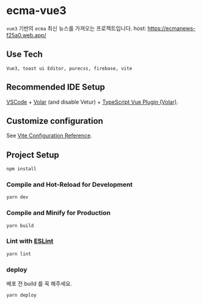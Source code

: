 # ecma-vue3

`vue3` 기반의 `ecma` 최신 뉴스를 가져오는 프로젝트입니다.
host: <https://ecmanews-f25a0.web.app/>

## Use Tech

`Vue3, toast ui Editor, purecss, firebase, vite`

## Recommended IDE Setup

[VSCode](https://code.visualstudio.com/) + [Volar](https://marketplace.visualstudio.com/items?itemName=Vue.volar) (and disable Vetur) + [TypeScript Vue Plugin (Volar)](https://marketplace.visualstudio.com/items?itemName=Vue.vscode-typescript-vue-plugin).

## Customize configuration

See [Vite Configuration Reference](https://vitejs.dev/config/).

## Project Setup

```sh
npm install
```

### Compile and Hot-Reload for Development

```sh
yarn dev
```

### Compile and Minify for Production

```sh
yarn build
```

### Lint with [ESLint](https://eslint.org/)

```sh
yarn lint
```

### deploy

배포 전 build 를 꼭 해주세요.

```sh
yarn deploy
```
